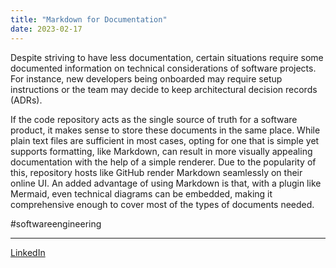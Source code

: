 ```yaml
---
title: "Markdown for Documentation"
date: 2023-02-17
---
```


Despite striving to have less documentation, certain situations require some documented information on technical considerations of software projects. For instance, new developers being onboarded may require setup instructions or the team may decide to keep architectural decision records (ADRs).

If the code repository acts as the single source of truth for a software product, it makes sense to store these documents in the same place. While plain text files are sufficient in most cases, opting for one that is simple yet supports formatting, like Markdown, can result in more visually appealing documentation with the help of a simple renderer. Due to the popularity of this, repository hosts like GitHub render Markdown seamlessly on their online UI. An added advantage of using Markdown is that, with a plugin like Mermaid, even technical diagrams can be embedded, making it comprehensive enough to cover most of the types of documents needed.

#softwareengineering

---
[LinkedIn](https://www.linkedin.com/feed/update/urn:li:share:7032415210845995008)